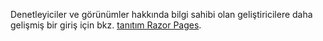 Denetleyiciler ve görünümler hakkında bilgi sahibi olan geliştiricilere daha gelişmiş bir giriş için bkz. [tanıtım Razor Pages](xref:razor-pages/index).
